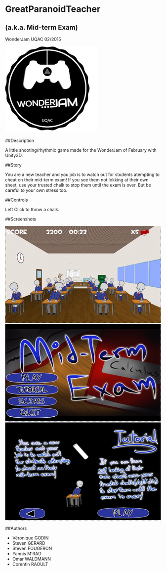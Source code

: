 # GreatParanoidTeacher 
## (a.k.a. Mid-term Exam)
WonderJam UQAC 02/2015

![logo WonderJam](Assets/Ressources/wonderjam2.jpg)

##Description

A little shooting/rhythmic game made for the WonderJam of February with Unity3D.

##Story

You are a new teacher and you job is to watch out for students atempting to cheat on their mid-term exam!
If you see them not lokking at their own sheet, use your trusted chalk to stop them until the exam is over. But be careful to your own stress too.

##Controls

Left Click to throw a chalk.

##Screenshots

![capture1](Assets/Ressources/Capture-MTE1.PNG)
![capture2](Assets/Ressources/Capture-MTE2.PNG)
![capture3](Assets/Ressources/Capture-MTE3.PNG)


##Authors
* Véronique GODIN
* Steven GERARD
* Steven FOUGERON
* Yannis M'RAD
* Omar WALDMANN
* Corentin RAOULT